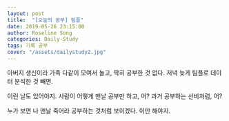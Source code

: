 ```yaml
---
layout: post
title:  "[오늘의 공부] 팀플"
date: 2019-05-26 23:15:00
author: Roseline Song
categories: Daily-Study
tags: 기록 공부
cover: "/assets/dailystudy2.jpg"
---
```


아버지 생신이라 가족 다같이 모여서 놀고, 딱히 공부한 것 없다. 
저녁 늦게 팀플로 데이터 분석한 것 빼면. 

이런 날도 있어야지. 사람이 어떻게 맨날 공부만 하고, 어? 
과거 공부하는 선비처럼, 어?

누가 보면 나 맨날 죽어라 공부하는 것처럼 보이겠다. 
이만 해야지.

<br>​
<br>​